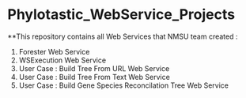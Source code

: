 # Phylotastic_WebService_Projects
**This repository contains all Web Services that NMSU team created :
1. Forester Web Service
2. WSExecution Web Service
3. User Case : Build Tree From URL Web Service
4. User Case : Build Tree From Text Web Service
5. User Case : Build Gene Species Reconcilation Tree Web Service
